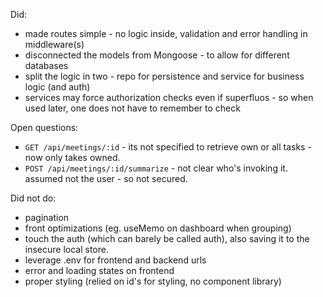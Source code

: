 Did:

- made routes simple - no logic inside, validation and error handling in middleware(s)
- disconnected the models from Mongoose - to allow for different databases
- split the logic in two - repo for persistence and service for business logic (and auth)
- services may force authorization checks even if superfluos - so when used later, one does not have to remember to check

Open questions:

- `GET /api/meetings/:id` - its not specified to retrieve own or all tasks - now only takes owned.
- `POST /api/meetings/:id/summarize` - not clear who's invoking it. assumed not the user - so not secured.

Did not do:

- pagination
- front optimizations (eg. useMemo on dashboard when grouping)
- touch the auth (which can barely be called auth), also saving it to the insecure local store.
- leverage .env for frontend and backend urls
- error and loading states on frontend
- proper styling (relied on id's for styling, no component library)
